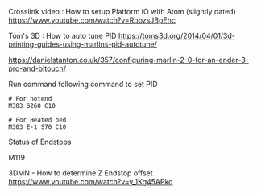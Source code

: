 Crosslink video : How to setup Platform IO with Atom (slightly dated) https://www.youtube.com/watch?v=RbbzsJBpEhc

Tom's 3D : How to auto tune PID https://toms3d.org/2014/04/01/3d-printing-guides-using-marlins-pid-autotune/

https://danielstanton.co.uk/357/configuring-marlin-2-0-for-an-ender-3-pro-and-bltouch/

Run command following command to set PID

```
# For hotend
M303 S260 C10
```
```
# For Heated bed
M303 E-1 S70 C10
```


Status of Endstops

M119

3DMN - How to determine Z Endstop offset https://www.youtube.com/watch?v=y_1Kg45APko
